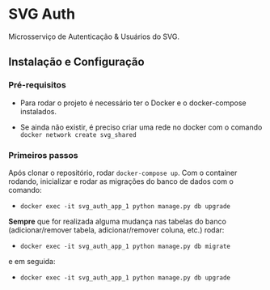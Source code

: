 # SVG Auth
Microsserviço de Autenticação &amp; Usuários do SVG.

## Instalação e Configuração

### Pré-requisitos

- Para rodar o projeto é necessário ter o Docker e o docker-compose instalados.

- Se ainda não existir, é preciso criar uma rede no docker com o comando `docker network create svg_shared`

### Primeiros passos

Após clonar o repositório, rodar `docker-compose up`. Com o container rodando, inicializar e rodar as migrações do banco de dados com o comando:

- `docker exec -it svg_auth_app_1 python manage.py db upgrade`

**Sempre** que for realizada alguma mudança nas tabelas do banco (adicionar/remover tabela, adicionar/remover coluna, etc.) rodar:

- `docker exec -it svg_auth_app_1 python manage.py db migrate` 

e em seguida:

- `docker exec -it svg_auth_app_1 python manage.py db upgrade`
